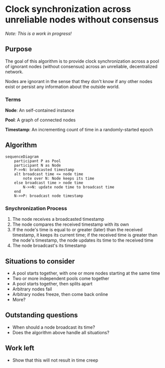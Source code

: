 # Clock synchronization across unreliable nodes without consensus

_Note: This is a work in progress!_

## Purpose

The goal of this algorithm is to provide clock synchronization across a pool of
ignorant nodes (without consensus) across an unreliable, decentralized network.

Nodes are ignorant in the sense that they don't know if any other nodes exist
or persist any information about the outside world.

### Terms

__Node__: An self-contained instance

__Pool__: A graph of connected nodes

__Timestamp__: An incrementing count of time in a randomly-started epoch

## Algorithm

```mermaid
sequenceDiagram
    participant P as Pool
    participant N as Node
    P->>N: bradcasted timestamp
    alt broadcast time <= node time
        note over N: Node keeps its time
    else broadcast time > node time
        N->>N: update node time to broadcast time
    end
    N->>P: broadcast node timestamp
```

### Snychronization Process

1. The node receives a broadcasted timestamp
2. The node compares the received timestamp with its own
3. If the node's time is equal to or greater (later) than the received
  timestamp, it keeps its current time; if the received time is greater than
  the node's timestamp, the node updates its time to the received time
4. The node broadcast's its timestamp

## Situations to consider

* A pool starts together, with one or more nodes starting at the same time
* Two or more independent pools come together
* A pool starts together, then splits apart
* Arbitrary nodes fail
* Arbitrary nodes freeze, then come back online
* More?

## Outstanding questions

* When should a node broadcast its time?
* Does the algorithm above handle all situations?

## Work left

* Show that this will not result in time creep
